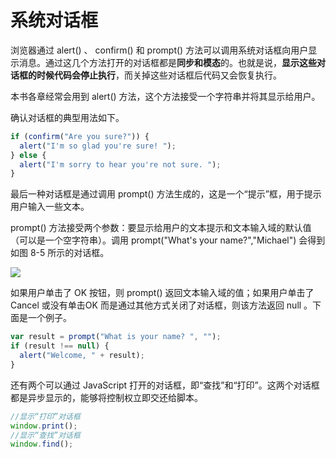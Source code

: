 # 系统对话框

浏览器通过 alert() 、 confirm() 和 prompt() 方法可以调用系统对话框向用户显示消息。通过这几个方法打开的对话框都是**同步和模态**的。也就是说，**显示这些对话框的时候代码会停止执行**，而关掉这些对话框后代码又会恢复执行。

本书各章经常会用到 alert() 方法，这个方法接受一个字符串并将其显示给用户。

确认对话框的典型用法如下。

```javascript
if (confirm("Are you sure?")) {
  alert("I'm so glad you're sure! ");
} else {
  alert("I'm sorry to hear you're not sure. ");
}
```

最后一种对话框是通过调用 prompt() 方法生成的，这是一个“提示”框，用于提示用户输入一些文本。

prompt() 方法接受两个参数：要显示给用户的文本提示和文本输入域的默认值（可以是一个空字符串）。调用 prompt("What's your name?","Michael") 会得到如图 8-5 所示的对话框。

![](https://sinacloud.net/pro-js/8-5.png)

如果用户单击了 OK 按钮，则 prompt() 返回文本输入域的值；如果用户单击了 Cancel 或没有单击OK 而是通过其他方式关闭了对话框，则该方法返回 null 。下面是一个例子。

```javascript
var result = prompt("What is your name? ", "");
if (result !== null) {
  alert("Welcome, " + result);
}
```

还有两个可以通过 JavaScript 打开的对话框，即“查找”和“打印”。这两个对话框都是异步显示的，能够将控制权立即交还给脚本。

```javascript
//显示“打印”对话框
window.print();
//显示“查找”对话框
window.find();
```
